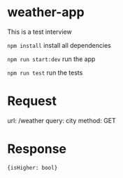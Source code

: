# weather-app
This is a test interview

```npm install``` install all dependencies

```npm run start:dev``` run the app

```npm run test``` run the tests

# Request

url: /weather
query: city
method: GET

# Response

```{isHigher: bool}```

